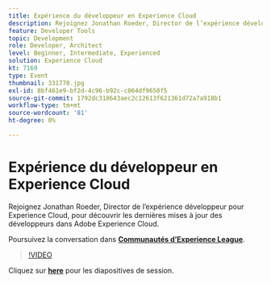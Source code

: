 ```yaml
---
title: Expérience du développeur en Experience Cloud
description: Rejoignez Jonathan Roeder, Director de l’expérience développeur pour Experience Cloud, pour découvrir les dernières mises à jour des développeurs dans Adobe Experience Cloud. Cette session a été diffusée dans le cadre d’un événement de contenu Adobe Developers Live.
feature: Developer Tools
topic: Development
role: Developer, Architect
level: Beginner, Intermediate, Experienced
solution: Experience Cloud
kt: 7169
type: Event
thumbnail: 331770.jpg
exl-id: 8bf461e9-bf2d-4c96-b92c-c064df9650f5
source-git-commit: 1792dc318643aec2c12613f621361d72a7a918b1
workflow-type: tm+mt
source-wordcount: '81'
ht-degree: 0%

---
```


# Expérience du développeur en Experience Cloud

Rejoignez Jonathan Roeder, Director de l’expérience développeur pour Experience Cloud, pour découvrir les dernières mises à jour des développeurs dans Adobe Experience Cloud.

Poursuivez la conversation dans **[Communautés d’Experience League](https://adobe.ly/36Yd3v6)**.

>[!VIDEO](https://video.tv.adobe.com/v/331770/?quality=12&learn=on&hidetitle=true)

Cliquez sur **[here](/help/adobe-developers-live/assets/developer-experience.pdf)** pour les diapositives de session.
